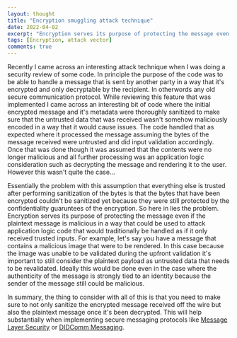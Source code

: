 ```yaml
---
layout: thought
title: "Encryption smuggling attack technique"
date: 2022-04-02
excerpt: "Encryption serves its purpose of protecting the message even if the plaintext message is malicious so be sure to sanitize the plaintext message"
tags: [Encryption, attack vector]
comments: true
---
```


Recently I came across an interesting attack technique when I was doing a security review of some code. In principle the purpose of the code was to be able to handle a message that is sent by another party in a way that it's encrypted and only decryptable by the recipient. In otherwords any old secure communication protocol. While reviewing this feature that was implemented I came across an interesting bit of code where the initial encrypted message and it's metadata were thoroughly sanitized to make sure that the untrusted data that was received wasn't somehow maliciously encoded in a way that it would cause issues. The code handled that as expected where it processed the message assuming the bytes of the  message received were untrusted and did input validation accordingly. Once that was done though it was assumed that the contents were no longer malicious and all further processing was an application logic consideration such as decrypting the message and rendering it to the user. However this wasn't quite the case...

Essentially the problem with this assumption that everything else is trusted after performing sanitization of the bytes is that the bytes that have been encrypted couldn't be sanitized yet because they were still protected by the confidentiality guaruntees of the encryption. So here in lies the problem. Encryption serves its purpose of protecting the message even if the plaintext message is malicious in a way that could be used to attack application logic code that would traditionally be handled as if it only received trusted inputs. For example, let's say you have a message that contains a malicious image that were to be rendered. In this case because the image was unable to be validated during the upfront validation it's important to still consider the plaintext payload as untrusted data that needs to be revalidated. Ideally this would be done even in the case where the authenticity of the message is strongly tied to an identity because the sender of the message still could be malicious.

In summary, the thing to consider with all of this is that you need to make sure to not only sanitize the encrypted message received off the wire but also the plaintext message once it's been decrypted. This will help substantially when implementing secure messaging protocols like [Message Layer Security](https://messaginglayersecurity.rocks/) or [DIDComm Messaging](https://identity.foundation/didcomm-messaging/spec/).